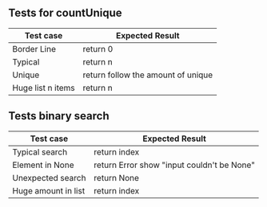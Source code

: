 ## Tests for countUnique

| Test case              |  Expected Result    |
|------------------------|---------------------|
| Border Line             |  return 0           |
| Typical               |  return n           |
| Unique    |  return follow the amount of unique           |
| Huge list n items | return n   |

## Tests binary search

| Test case              |  Expected Result    |
|------------------------|---------------------|
| Typical search             |  return index           |
| Element in None              |  return Error show "input couldn't be None"           |
| Unexpected search   |  return None           |
| Huge amount in list | return index   |

